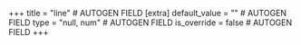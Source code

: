 +++
title = "line" # AUTOGEN FIELD
[extra]
default_value = "" # AUTOGEN FIELD
type = "null, num" # AUTOGEN FIELD
is_override = false # AUTOGEN FIELD
+++
